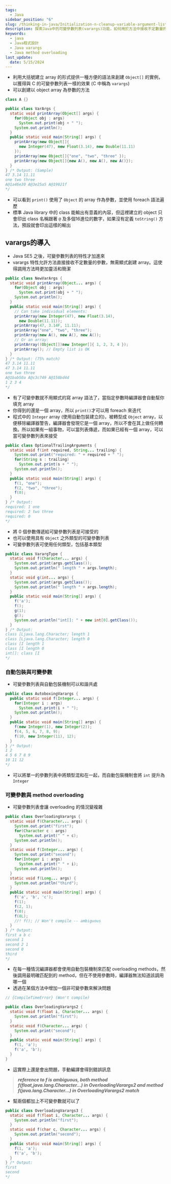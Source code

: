 ```yaml
---
tags:
  - Java
sidebar_position: "6"
slug: /thinking-in-java/Initialization-n-cleanup-variable-argument-lists
description: 探索Java中的可變參數列表(varargs)功能，如何用於方法中接收不定數量的參數，以及其與自動包裝機制和方法多載的交互作用。
keywords:
  - java
  - Java程式設計
  - Java varargs
  - Java method overloading
last_update:
  date: 5/15/2024
---
```

- 利用大括號建立 array 的形式提供一種方便的語法來創建 `Object[]` 的實例，以獲得與 C 的可變參數列表一樣的效果 (C 中稱為 `varargs`)
- 可以創建以 object array 為參數的方法

```java
class A {}

public class VarArgs {
  static void printArray(Object[] args) {
    for(Object obj : args)
      System.out.print(obj + " ");
    System.out.println();
  }
  public static void main(String[] args) {
    printArray(new Object[]{
      new Integer(47), new Float(3.14), new Double(11.11)
    });
    printArray(new Object[]{"one", "two", "three" });
    printArray(new Object[]{new A(), new A(), new A()});
  }
} /* Output: (Sample)
47 3.14 11.11
one two three
A@1a46e30 A@3e25a5 A@19821f
*/
```

- 可以看到 `print()` 使用了 `Object` 的 array 作為參數，並使用 foreach 語法遍歷
- 標準 Java library 中的 class 能輸出有意義的內容，但這裡建立的 object 只會印出 class 名稱跟著 `@` 及多個16進位的數字，如果沒有定義 `toString()` 方法，預設就會印出這樣的輸出

## varargs的導入

- Java SE5 之後，可變參數列表的特性才加進來
- varargs 特性允許方法直接接收不定數量的參數，無需顯式創建 array。這使得調用方法時更加靈活和簡潔

```java
public class NewVarArgs {
  static void printArray(Object... args) {
    for(Object obj : args)
      System.out.print(obj + " ");
    System.out.println();
  }
  public static void main(String[] args) {
    // Can take individual elements:
    printArray(new Integer(47), new Float(3.14),
      new Double(11.11));
    printArray(47, 3.14F, 11.11);
    printArray("one", "two", "three");
    printArray(new A(), new A(), new A());
    // Or an array:
    printArray((Object[])new Integer[]{ 1, 2, 3, 4 });
    printArray(); // Empty list is OK
  }
} /* Output: (75% match)
47 3.14 11.11
47 3.14 11.11
one two three
A@1bab50a A@c3c749 A@150bd4d
1 2 3 4
*/
```
- 有了可變參數就不用顯式的寫 array 語法了，當指定參數時編譯器會自動幫你填充 array
- 你得到的還是一個 array，所以 `print()`才可以用 foreach 來迭代
- 程式中的 `Integer` array (使用自動包裝建立的)，被轉型成 `Object` array，以便移除編譯器警告，編譯器會發現它是一個 array，所以不會在其上做任何轉換。所以如果有一組事物，可以當列表傳遞，而如果已經有一個 array，可以當可變參數列表來接受

```java
public class OptionalTrailingArguments {
  static void f(int required, String... trailing) {
    System.out.print("required: " + required + " ");
    for(String s : trailing)
      System.out.print(s + " ");
    System.out.println();
  }
  public static void main(String[] args) {
    f(1, "one");
    f(2, "two", "three");
    f(0);
  }
} /* Output:
required: 1 one
required: 2 two three
required: 0
*/
```
- 將 0 個參數傳遞給可變參數列表是可接受的
- 也可以使用具有 `Object` 之外類型的可變參數列表
- 可變參數列表可使用任何類型，包括基本類型

```java
public class VarargType {
  static void f(Character... args) {
    System.out.print(args.getClass());
    System.out.println(" length " + args.length);
  }
  static void g(int... args) {
    System.out.print(args.getClass());
    System.out.println(" length " + args.length);
  }
  public static void main(String[] args) {
    f('a');
    f();
    g(1);
    g();
    System.out.println("int[]: " + new int[0].getClass());
  }
} /* Output:
class [Ljava.lang.Character; length 1
class [Ljava.lang.Character; length 0
class [I length 1
class [I length 0
int[]: class [I
*/
```

### 自動包裝與可變參數
- 可變參數列表與自動包裝機制可以和諧共處
```java
public class AutoboxingVarargs {
  public static void f(Integer... args) {
    for(Integer i : args)
      System.out.print(i + " ");
    System.out.println();
  }
  public static void main(String[] args) {
    f(new Integer(1), new Integer(2));
    f(4, 5, 6, 7, 8, 9);
    f(10, new Integer(11), 12);
  }
} /* Output:
1 2
4 5 6 7 8 9
10 11 12
*/
```
- 可以將單一的參數列表中將類型混和在一起，而自動包裝機制會將 `int` 提升為 `Integer`
### 可變參數與 method overloading
- 可變參數列表會讓 overloading 的情況變複雜
```java
public class OverloadingVarargs {
  static void f(Character... args) {
    System.out.print("first");
    for(Character c : args)
      System.out.print(" " + c);
    System.out.println();
  }
  static void f(Integer... args) {
    System.out.print("second");
    for(Integer i : args)
      System.out.print(" " + i);
    System.out.println();
  }
  static void f(Long... args) {
    System.out.println("third");
  }
  public static void main(String[] args) {
    f('a', 'b', 'c');
    f(1);
    f(2, 1);
    f(0);
    f(0L);
    //! f(); // Won't compile -- ambiguous
  }
} /* Output:
first a b c
second 1
second 2 1
second 0
third
*/
```
- 在每一種情況編譯器都會使用自動包裝機制來匹配 overloading methods，然後調用最明確匹配到的 method，但在不使用參數時，編譯器無法知道該調用哪一個
- 透過在某個方法中增加一個非可變參數來解決問題
```java
// {CompileTimeError} (Won't compile)

public class OverloadingVarargs2 {
  static void f(float i, Character... args) {
    System.out.println("first");
  }
  static void f(Character... args) {
    System.out.print("second");
  }
  public static void main(String[] args) {
    f(1, 'a');
    f('a', 'b');
  }
}
```
- 這實際上還是會出問題，手動編譯會得到錯誤訊息
> _**reference to f is ambiguous, both method f(float,java.lang.Character...) in OverloadingVarargs2 and method f(java.lang.Character...) in OverloadingVarargs2 match**_

- 幫兩個都加上不可變參數就可以了
```java
public class OverloadingVarargs3 {
  static void f(float i, Character... args) {
    System.out.println("first");
  }
  static void f(char c, Character... args) {
    System.out.println("second");
  }
  public static void main(String[] args) {
    f(1, 'a');
    f('a', 'b');
  }
} /* Output:
first
second
*/
```